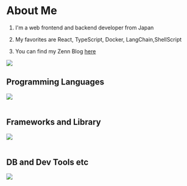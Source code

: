 # About Me

1. I'm a web frontend and backend developer from Japan

2. My favorites are React, TypeScript, Docker, LangChain,ShellScript


3. You can find my Zenn Blog [here](https://zenn.dev/st_jwd)

![](https://github-readme-stats.vercel.app/api/top-langs?username=ShoheiTakei&show_icons=true&locale=en&layout=compact)

## Programming Languages

<img src="https://skillicons.dev/icons?i=html,css,js,typescript,dart" /> <br /><br />

## Frameworks and Library

<img src="https://skillicons.dev/icons?i=react,next,vue,nuxt,nodejs,flutter,laravel,wordpress" /> <br /><br />

## DB and Dev Tools etc

<img src="https://skillicons.dev/icons?i=docker,git,github,vscode,aws,figma" /> <br /><br />